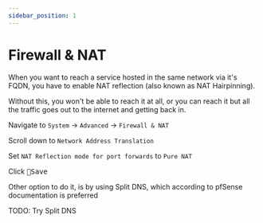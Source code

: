 ```yaml
---
sidebar_position: 1
---
```


# Firewall & NAT

When you want to reach a service hosted in the same network via it's FQDN,
you have to enable NAT reflection (also known as NAT Hairpinning).

Without this, you won't be able to reach it at all,
or you can reach it but all the traffic goes out to the internet and getting back in.

Navigate to  `System` -> `Advanced` -> `Firewall & NAT`

Scroll down to `Network Address Translation`

Set `NAT Reflection mode for port forwards` to `Pure NAT`

Click <kbd>💾Save</kbd>


Other option to do it, is by using Split DNS, which according to pfSense documentation is preferred

TODO: Try Split DNS
